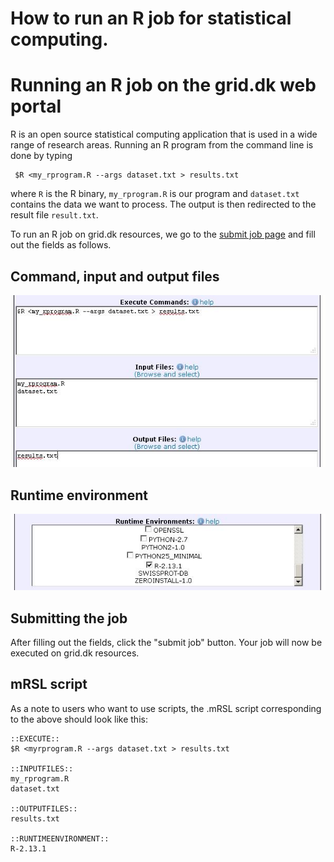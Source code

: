 # How to run an R job for statistical computing.

# Running an R job on the grid.dk web portal

R is an open source statistical computing application that is used in a wide range of research areas. Running an R program from the command line is done by typing
```
 $R <my_rprogram.R --args dataset.txt > results.txt
```

where `R` is the R binary, `my_rprogram.R` is our program and `dataset.txt` contains the data we want to process. The output is then redirected to the result file `result.txt`.  

To run an R job on grid.dk resources, we go to the <a href="https://grid.dk/cgi-bin/submitjob.py">submit job page</a> and fill out the fields as follows.

## Command, input and output files

![](images/simple_job_r.png)

## Runtime environment

![](images/simple_job_r_RE.png)

## Submitting the job

After filling out the fields, click the "submit job" button. Your job will now be executed on grid.dk resources.

## mRSL script

As a note to users who want to use scripts, the .mRSL script corresponding to the above should look like this:

```
::EXECUTE::
$R <myrprogram.R --args dataset.txt > results.txt

::INPUTFILES::
my_rprogram.R
dataset.txt

::OUTPUTFILES::
results.txt

::RUNTIMEENVIRONMENT::
R-2.13.1
```
